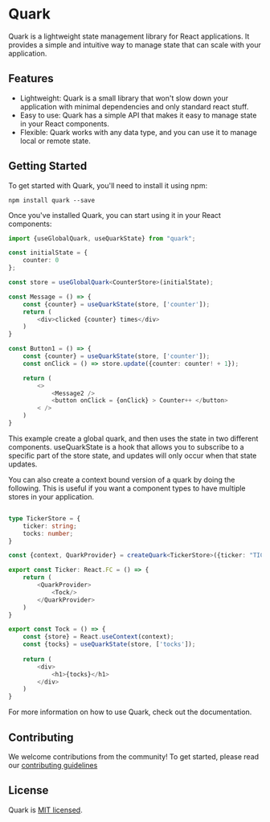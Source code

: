 # Quark

Quark is a lightweight state management library for React applications. It provides a simple and intuitive way to manage state that can scale with your application.
## Features

   - Lightweight: Quark is a small library that won't slow down your application with minimal dependencies and only standard react stuff.
   - Easy to use: Quark has a simple API that makes it easy to manage state in your React components. 
   - Flexible: Quark works with any data type, and you can use it to manage local or remote state.

## Getting Started

To get started with Quark, you'll need to install it using npm:

    npm install quark --save

Once you've installed Quark, you can start using it in your React components:

````typescript
import {useGlobalQuark, useQuarkState} from "quark";

const initialState = {
    counter: 0
};

const store = useGlobalQuark<CounterStore>(initialState);

const Message = () => {
    const {counter} = useQuarkState(store, ['counter']); 
    return (
        <div>clicked {counter} times</div>
    )
}

const Button1 = () => {
    const {counter} = useQuarkState(store, ['counter']);
    const onClick = () => store.update({counter: counter! + 1});

    return (
        <>
            <Message2 />
            <button onClick = {onClick} > Counter++ </button>
        < />
    )
}

````

This example create a global quark, and then uses the state in two different components.
useQuarkState is a hook that allows you to subscribe to a specific part of the store state, and updates will only occur when that state updates.

You can also create a context bound version of a quark by doing the following. This is useful if you want a component types to have multiple stores in your application.

````typescript

type TickerStore = {
    ticker: string;
    tocks: number;
}

const {context, QuarkProvider} = createQuark<TickerStore>({ticker: "TICK", tocks: 0});

export const Ticker: React.FC = () => {
    return (
        <QuarkProvider>
            <Tock/>
        </QuarkProvider>
    )
}

export const Tock = () => {
    const {store} = React.useContext(context);
    const {tocks} = useQuarkState(store, ['tocks']);
    
    return (
        <div>
            <h1>{tocks}</h1>
        </div>
    )
}
````

For more information on how to use Quark, check out the documentation.

## Contributing

We welcome contributions from the community! To get started, please read our [contributing guidelines](https://github.com/quarkjs/quark/blob/main/CONTRIBUTING.md)
## License

Quark is [MIT licensed](https://github.com/quarkjs/quark/blob/main/LICENSE).
